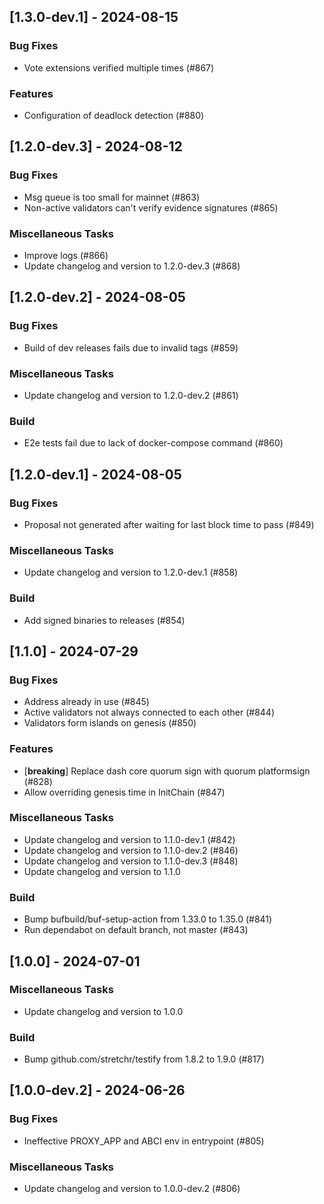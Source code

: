 ## [1.3.0-dev.1] - 2024-08-15

### Bug Fixes

- Vote extensions verified multiple times (#867)

### Features

- Configuration of deadlock detection (#880)

## [1.2.0-dev.3] - 2024-08-12

### Bug Fixes

- Msg queue is too small for mainnet (#863)
- Non-active validators can't verify evidence signatures (#865)

### Miscellaneous Tasks

- Improve logs (#866)
- Update changelog and version to 1.2.0-dev.3 (#868)

## [1.2.0-dev.2] - 2024-08-05

### Bug Fixes

- Build of dev releases fails due to invalid tags (#859)

### Miscellaneous Tasks

- Update changelog and version to 1.2.0-dev.2 (#861)

### Build

- E2e tests fail due to lack of docker-compose command (#860)

## [1.2.0-dev.1] - 2024-08-05

### Bug Fixes

- Proposal not generated after waiting for last block time to pass (#849)

### Miscellaneous Tasks

- Update changelog and version to 1.2.0-dev.1 (#858)

### Build

- Add signed binaries to releases (#854)

## [1.1.0] - 2024-07-29

### Bug Fixes

- Address already in use (#845)
- Active validators not always connected to each other (#844)
- Validators form islands on genesis (#850)

### Features

- [**breaking**] Replace dash core quorum sign with quorum platformsign (#828)
- Allow overriding genesis time in InitChain (#847)

### Miscellaneous Tasks

- Update changelog and version to 1.1.0-dev.1 (#842)
- Update changelog and version to 1.1.0-dev.2 (#846)
- Update changelog and version to 1.1.0-dev.3 (#848)
- Update changelog and version to 1.1.0

### Build

- Bump bufbuild/buf-setup-action from 1.33.0 to 1.35.0 (#841)
- Run dependabot on default branch, not master (#843)

## [1.0.0] - 2024-07-01

### Miscellaneous Tasks

- Update changelog and version to 1.0.0

### Build

- Bump github.com/stretchr/testify from 1.8.2 to 1.9.0 (#817)

## [1.0.0-dev.2] - 2024-06-26

### Bug Fixes

- Ineffective PROXY_APP and ABCI env in entrypoint (#805)

### Miscellaneous Tasks

- Update changelog and version to 1.0.0-dev.2 (#806)


